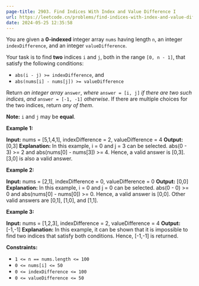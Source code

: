 ```yaml
---
page-title: 2903. Find Indices With Index and Value Difference I
url: https://leetcode.cn/problems/find-indices-with-index-and-value-difference-i/description/?envType=daily-question&envId=2024-05-25
date: 2024-05-25 12:35:58
---
```

You are given a **0-indexed** integer array `nums` having length `n`, an integer `indexDifference`, and an integer `valueDifference`.

Your task is to find **two** indices `i` and `j`, both in the range `[0, n - 1]`, that satisfy the following conditions:

-   `abs(i - j) >= indexDifference`, and
-   `abs(nums[i] - nums[j]) >= valueDifference`

Return *an integer array* `answer`, *where* `answer = [i, j]` *if there are two such indices*, *and* `answer = [-1, -1]` *otherwise*. If there are multiple choices for the two indices, return *any of them*.

**Note:** `i` and `j` may be **equal**.

**Example 1:**

**Input:** nums = \[5,1,4,1\], indexDifference = 2, valueDifference = 4
**Output:** \[0,3\]
**Explanation:** In this example, i = 0 and j = 3 can be selected.
abs(0 - 3) >= 2 and abs(nums\[0\] - nums\[3\]) >= 4.
Hence, a valid answer is \[0,3\].
\[3,0\] is also a valid answer.

**Example 2:**

**Input:** nums = \[2,1\], indexDifference = 0, valueDifference = 0
**Output:** \[0,0\]
**Explanation:** In this example, i = 0 and j = 0 can be selected.
abs(0 - 0) >= 0 and abs(nums\[0\] - nums\[0\]) >= 0.
Hence, a valid answer is \[0,0\].
Other valid answers are \[0,1\], \[1,0\], and \[1,1\].

**Example 3:**

**Input:** nums = \[1,2,3\], indexDifference = 2, valueDifference = 4
**Output:** \[-1,-1\]
**Explanation:** In this example, it can be shown that it is impossible to find two indices that satisfy both conditions.
Hence, \[-1,-1\] is returned.

**Constraints:**

-   `1 <= n == nums.length <= 100`
-   `0 <= nums[i] <= 50`
-   `0 <= indexDifference <= 100`
-   `0 <= valueDifference <= 50`